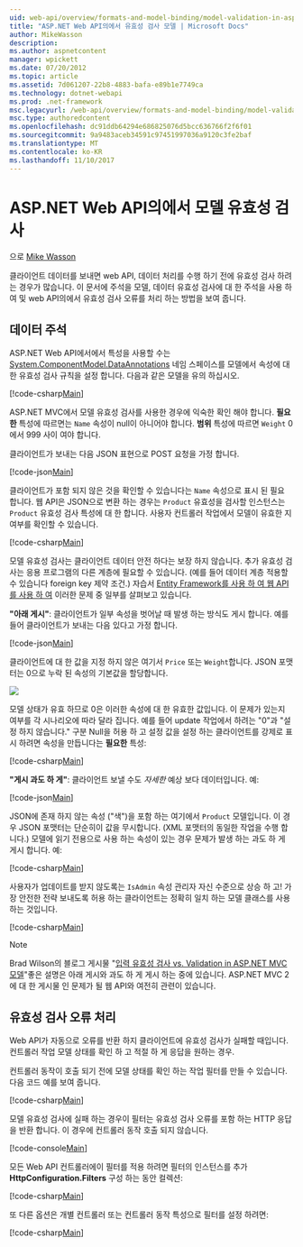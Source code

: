 ```yaml
---
uid: web-api/overview/formats-and-model-binding/model-validation-in-aspnet-web-api
title: "ASP.NET Web API의에서 유효성 검사 모델 | Microsoft Docs"
author: MikeWasson
description: 
ms.author: aspnetcontent
manager: wpickett
ms.date: 07/20/2012
ms.topic: article
ms.assetid: 7d061207-22b8-4883-bafa-e89b1e7749ca
ms.technology: dotnet-webapi
ms.prod: .net-framework
msc.legacyurl: /web-api/overview/formats-and-model-binding/model-validation-in-aspnet-web-api
msc.type: authoredcontent
ms.openlocfilehash: dc91ddb64294e686825076d5bcc636766f2f6f01
ms.sourcegitcommit: 9a9483aceb34591c97451997036a9120c3fe2baf
ms.translationtype: MT
ms.contentlocale: ko-KR
ms.lasthandoff: 11/10/2017
---
```

<a name="model-validation-in-aspnet-web-api"></a>ASP.NET Web API의에서 모델 유효성 검사
====================
으로 [Mike Wasson](https://github.com/MikeWasson)

클라이언트 데이터를 보내면 web API, 데이터 처리를 수행 하기 전에 유효성 검사 하려는 경우가 많습니다. 이 문서에 주석을 모델, 데이터 유효성 검사에 대 한 주석을 사용 하 여 및 web API의에서 유효성 검사 오류를 처리 하는 방법을 보여 줍니다.

## <a name="data-annotations"></a>데이터 주석

ASP.NET Web API에서에서 특성을 사용할 수는 [System.ComponentModel.DataAnnotations](https://msdn.microsoft.com/en-us/library/system.componentmodel.dataannotations.aspx) 네임 스페이스를 모델에서 속성에 대 한 유효성 검사 규칙을 설정 합니다. 다음과 같은 모델을 유의 하십시오.

[!code-csharp[Main](model-validation-in-aspnet-web-api/samples/sample1.cs)]

ASP.NET MVC에서 모델 유효성 검사를 사용한 경우에 익숙한 확인 해야 합니다. **필요한** 특성에 따르면는 `Name` 속성이 null이 아니어야 합니다. **범위** 특성에 따르면 `Weight` 0에서 999 사이 여야 합니다.

클라이언트가 보내는 다음 JSON 표현으로 POST 요청을 가정 합니다.

[!code-json[Main](model-validation-in-aspnet-web-api/samples/sample2.json)]

클라이언트가 포함 되지 않은 것을 확인할 수 있습니다는 `Name` 속성으로 표시 된 필요 합니다. 웹 API은 JSON으로 변환 하는 경우는 `Product` 유효성을 검사할 인스턴스는 `Product` 유효성 검사 특성에 대 한 합니다. 사용자 컨트롤러 작업에서 모델이 유효한 지 여부를 확인할 수 있습니다.

[!code-csharp[Main](model-validation-in-aspnet-web-api/samples/sample3.cs)]

모델 유효성 검사는 클라이언트 데이터 안전 하다는 보장 하지 않습니다. 추가 유효성 검사는 응용 프로그램의 다른 계층에 필요할 수 있습니다. (예를 들어 데이터 계층 적용할 수 있습니다 foreign key 제약 조건.) 자습서 [Entity Framework를 사용 하 여 웹 API를 사용 하 여](../data/using-web-api-with-entity-framework/part-1.md) 이러한 문제 중 일부를 살펴보고 있습니다.

**"아래 게시"**: 클라이언트가 일부 속성을 벗어날 때 발생 하는 방식도 게시 합니다. 예를 들어 클라이언트가 보내는 다음 있다고 가정 합니다.

[!code-json[Main](model-validation-in-aspnet-web-api/samples/sample4.json)]

클라이언트에 대 한 값을 지정 하지 않은 여기서 `Price` 또는 `Weight`합니다. JSON 포맷터는 0으로 누락 된 속성의 기본값을 할당합니다.

![](model-validation-in-aspnet-web-api/_static/image1.png)

모델 상태가 유효 하므로 0은 이러한 속성에 대 한 유효한 값입니다. 이 문제가 있는지 여부를 각 시나리오에 따라 달라 집니다. 예를 들어 update 작업에서 하려는 "0"과 "설정 하지 않습니다." 구분 Null을 허용 하 고 설정 값을 설정 하는 클라이언트를 강제로 표시 하려면 속성을 만듭니다는 **필요한** 특성:

[!code-csharp[Main](model-validation-in-aspnet-web-api/samples/sample5.cs?highlight=1-2)]

**"게시 과도 하 게"**: 클라이언트 보낼 수도 *자세한* 예상 보다 데이터입니다. 예:

[!code-json[Main](model-validation-in-aspnet-web-api/samples/sample6.json)]

JSON에 존재 하지 않는 속성 ("색")을 포함 하는 여기에서 `Product` 모델입니다. 이 경우 JSON 포맷터는 단순히이 값을 무시합니다. (XML 포맷터의 동일한 작업을 수행 합니다.) 모델에 읽기 전용으로 사용 하는 속성이 있는 경우 문제가 발생 하는 과도 하 게 게시 합니다. 예:

[!code-csharp[Main](model-validation-in-aspnet-web-api/samples/sample7.cs)]

사용자가 업데이트를 받지 않도록는 `IsAdmin` 속성 관리자 자신 수준으로 상승 하 고! 가장 안전한 전략 보내도록 허용 하는 클라이언트는 정확히 일치 하는 모델 클래스를 사용 하는 것입니다.

[!code-csharp[Main](model-validation-in-aspnet-web-api/samples/sample8.cs)]

> [!NOTE]
> Brad Wilson의 블로그 게시물 "[입력 유효성 검사 vs. Validation in ASP.NET MVC 모델](http://bradwilson.typepad.com/blog/2010/01/input-validation-vs-model-validation-in-aspnet-mvc.html)"좋은 설명은 아래 게시와 과도 하 게 게시 하는 중에 있습니다. ASP.NET MVC 2에 대 한 게시물 인 문제가 될 웹 API와 여전히 관련이 있습니다.


## <a name="handling-validation-errors"></a>유효성 검사 오류 처리

Web API가 자동으로 오류를 반환 하지 클라이언트에 유효성 검사가 실패할 때입니다. 컨트롤러 작업 모델 상태를 확인 하 고 적절 하 게 응답을 원하는 경우.

컨트롤러 동작이 호출 되기 전에 모델 상태를 확인 하는 작업 필터를 만들 수 있습니다. 다음 코드 예를 보여 줍니다.

[!code-csharp[Main](model-validation-in-aspnet-web-api/samples/sample9.cs)]

모델 유효성 검사에 실패 하는 경우이 필터는 유효성 검사 오류를 포함 하는 HTTP 응답을 반환 합니다. 이 경우에 컨트롤러 동작 호출 되지 않습니다.

[!code-console[Main](model-validation-in-aspnet-web-api/samples/sample10.cmd)]

모든 Web API 컨트롤러에이 필터를 적용 하려면 필터의 인스턴스를 추가 **HttpConfiguration.Filters** 구성 하는 동안 컬렉션:

[!code-csharp[Main](model-validation-in-aspnet-web-api/samples/sample11.cs)]

또 다른 옵션은 개별 컨트롤러 또는 컨트롤러 동작 특성으로 필터를 설정 하려면:

[!code-csharp[Main](model-validation-in-aspnet-web-api/samples/sample12.cs)]
